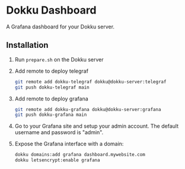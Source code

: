# Dokku Dashboard

A Grafana dashboard for your Dokku server.

## Installation

1. Run `prepare.sh` on the Dokku server
2. Add remote to deploy telegraf

   ```bash
   git remote add dokku-telegraf dokku@dokku-server:telegraf
   git push dokku-telegraf main
   ```

3. Add remote to deploy grafana

   ```bash
   git remote add dokku-grafana dokku@dokku-server:grafana
   git push dokku-grafana main
   ```

4. Go to your Grafana site and setup your admin account.
   The default username and password is "admin".

5. Expose the Grafana interface with a domain:

   ```bash
   dokku domains:add grafana dashboard.mywebsite.com
   dokku letsencrypt:enable grafana
   ```
